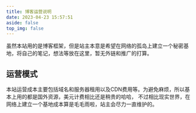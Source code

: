 ```yaml
---
title: 博客运营说明
date: 2023-04-23 15:57:51
aside: false
top_img: false
---
```


虽然本站用的是博客框架，但是站主本意是希望在网络的孤岛上建立一个秘密基地，将自己的笔记，想法等放在这里，暂无外链和推广的打算。

## 运营模式

本站运营成本主要包括域名和服务器租用以及CDN费用等。为避免麻烦，所以基本上用的都是国外资源，美元计费相比还是稍贵的哈哈，
不过相比现实世界，在网络上建立一个基地成本算是毛毛雨啦，站主会尽力一直维护的。

